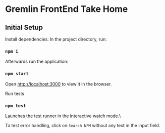 # Gremlin FrontEnd Take Home

## Initial Setup

Install dependencies:
In the project directory, run:

### `npm i`

Afterwards run the application:

### `npm start`

Open [http://localhost:3000](http://localhost:3000) to view it in the browser.

Run tests

### `npm test`

Launches the test runner in the interactive watch mode.\

To test error handling, click on `Search NPM` without any text in the input field.
